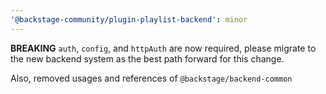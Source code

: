 ```yaml
---
'@backstage-community/plugin-playlist-backend': minor
---
```


**BREAKING** `auth`, `config`, and `httpAuth` are now required, please migrate to the new backend system as the best path forward for this change.

Also, removed usages and references of `@backstage/backend-common`

